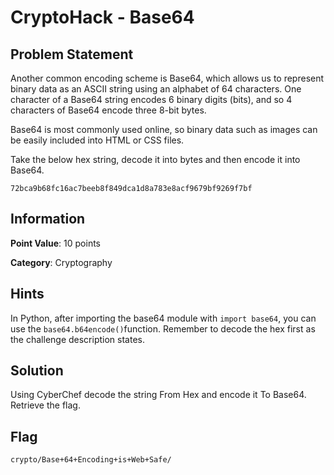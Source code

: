 #  CryptoHack - Base64

## Problem Statement

Another common encoding scheme is Base64, which allows us to represent binary data as an ASCII string using an alphabet of 64 characters. One character of a Base64 string encodes 6 binary digits (bits), and so 4 characters of Base64 encode three 8-bit bytes.

Base64 is most commonly used online, so binary data such as images can be easily included into HTML or CSS files.

Take the below hex string, decode it into bytes and then encode it into Base64.

`72bca9b68fc16ac7beeb8f849dca1d8a783e8acf9679bf9269f7bf`

## Information

**Point Value**: 10 points

**Category**: Cryptography

## Hints
In Python, after importing the base64 module with `import base64`, you can use the `base64.b64encode()`function. Remember to decode the hex first as the challenge description states.

## Solution

Using CyberChef decode the string From Hex and encode it To Base64. Retrieve the flag.

## Flag
`crypto/Base+64+Encoding+is+Web+Safe/`
